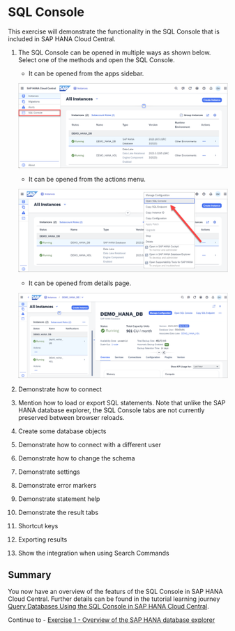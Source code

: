 # SQL Console

This exercise will demonstrate the functionality in the SQL Console that is included in SAP HANA Cloud Central.  

1. The SQL Console can be opened in multiple ways as shown below.  Select one of the methods and open the SQL Console.

    * It can be opened from the apps sidebar.
    
    ![open from the side bar](images/open-from-sidebar.png)

    * It can be opened from the actions menu.

    ![open from the actions menu](images/open-from-actions-menu.png)

    * It can be opened from details page.

    ![open from details page](images/open-from-details-page.png) 

2. Demonstrate how to connect

3. Mention how to load or export SQL statements.   Note that unlike the SAP HANA database explorer, the SQL Console tabs are not currently preserved between browser reloads.

4. Create some database objects

5. Demonstrate how to connect with a different user

6. Demonstrate how to change the schema

7. Demonstrate settings

8. Demonstrate error markers

9. Demonstrate statement help

10. Demonstrate the result tabs

11. Shortcut keys

12. Exporting results

13. Show the integration when using Search Commands

## Summary

You now have an overview of the featurs of the SQL Console in SAP HANA Cloud Central.  Further details can be found in the tutorial learning journey [Query Databases Using the SQL Console in SAP HANA Cloud Central](https://developers.sap.com/tutorials/hana-dbx-hcc.html).

Continue to - [Exercise 1 - Overview of the SAP HANA database explorer](../../database_explorer/ex1/README.md)

